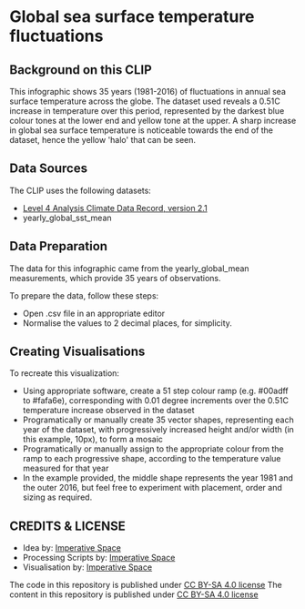 # Global sea surface temperature fluctuations

## Background on this CLIP

This infographic shows 35 years (1981-2016) of fluctuations in annual sea surface temperature across the globe.  The dataset used reveals a 0.51C increase in temperature over this period, represented by the darkest blue colour tones at the lower end and yellow tone at the upper. A sharp increase in global sea surface temperature is noticeable towards the end of the dataset, hence the yellow 'halo' that can be seen.


## Data Sources

The CLIP uses the following datasets:
- [Level 4 Analysis Climate Data Record, version 2.1](https://catalogue.ceda.ac.uk/uuid/62c0f97b1eac4e0197a674870afe1ee6)
- yearly_global_sst_mean

## Data Preparation

The data for this infographic came from the yearly_global_mean measurements, which provide 35 years of observations.

To prepare the data, follow these steps:
- Open .csv file in an appropriate editor
- Normalise the values to 2 decimal places, for simplicity.

## Creating Visualisations 

To recreate this visualization:
- Using appropriate software, create a 51 step colour ramp (e.g. #00adff to #fafa6e), corresponding with 0.01 degree increments over the 0.51C temperature increase observed in the dataset
- Programatically or manually create 35 vector shapes, representing each year of the dataset, with progressively increased height and/or width (in this example, 10px), to form a mosaic
- Programatically or manually assign to the appropriate colour from the ramp to each progressive shape, according to the temperature value measured for that year
- In the example provided, the middle shape represents the year 1981 and the outer 2016, but feel free to experiment with placement, order and sizing as required.

## CREDITS & LICENSE
- Idea by: [Imperative Space](https://www.imperative.space)
- Processing Scripts by: [Imperative Space](https://www.imperative.space)
- Visualisation by: [Imperative Space](https://www.imperative.space)

The code in this repository is published under [CC BY-SA 4.0 license](https://creativecommons.org/licenses/by-sa/4.0/)
The content in this repository is published under [CC BY-SA 4.0 license](https://creativecommons.org/licenses/by-sa/4.0/)
